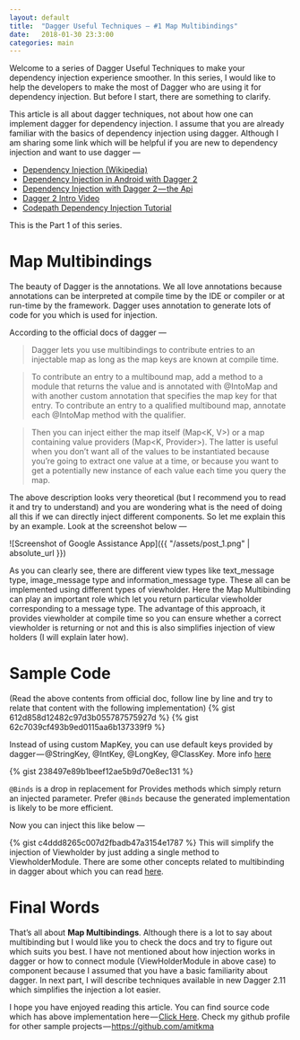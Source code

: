 ```yaml
---
layout: default
title:  "Dagger Useful Techniques — #1 Map Multibindings"
date:   2018-01-30 23:3:00
categories: main
---
```


Welcome to a series of Dagger Useful Techniques to make your dependency injection experience smoother. In this series, I would like to help the developers to make the most of Dagger who are using it for dependency injection. But before I start, there are something to clarify.

This article is all about dagger techniques, not about how one can implement dagger for dependency injection. I assume that you are already familiar with the basics of dependency injection using dagger. Although I am sharing some link which will be helpful if you are new to dependency injection and want to use dagger —

- [Dependency Injection (Wikipedia)](https://en.wikipedia.org/wiki/Dependency_injection)
- [Dependency Injection in Android with Dagger 2](https://www.raywenderlich.com/146804/dependency-injection-dagger-2)
- [Dependency Injection with Dagger 2 — the Api](http://frogermcs.github.io/dependency-injection-with-dagger-2-the-api/)
- [Dagger 2 Intro Video](https://www.youtube.com/watch?v=IKD2-MAkXyQ)
- [Codepath Dependency Injection Tutorial](https://guides.codepath.com/android/Dependency-Injection-with-Dagger-2)

This is the Part 1 of this series.

# Map Multibindings
The beauty of Dagger is the annotations. We all love annotations because annotations can be interpreted at compile time by the IDE or compiler or at run-time by the framework. Dagger uses annotation to generate lots of code for you which is used for injection.

According to the official docs of dagger —

> Dagger lets you use multibindings to contribute entries to an injectable map as long as the map keys are known at compile time.
 
> To contribute an entry to a multibound map, add a method to a module that returns the value and is annotated with @IntoMap and with another custom annotation that specifies the map key for that entry. To contribute an entry to a qualified multibound map, annotate each @IntoMap method with the qualifier.

> Then you can inject either the map itself (Map<K, V>) or a map containing value providers (Map<K, Provider<V>>). The latter is useful when you don’t want all of the values to be instantiated because you’re going to extract one value at a time, or because you want to get a potentially new instance of each value each time you query the map.

The above description looks very theoretical (but I recommend you to read it and try to understand) and you are wondering what is the need of doing all this if we can directly inject different components. So let me explain this by an example. Look at the screenshot below —

![Screenshot of Google Assistance App]({{ "/assets/post_1.png" | absolute_url }})

As you can clearly see, there are different view types like text_message type, image_message type and information_message type. These all can be implemented using different types of viewholder. Here the Map Multibinding can play an important role which let you return particular viewholder corresponding to a message type. The advantage of this approach, it provides viewholder at compile time so you can ensure whether a correct viewholder is returning or not and this is also simplifies injection of view holders (I will explain later how).

# Sample Code
(Read the above contents from official doc, follow line by line and try to relate that content with the following implementation)
{% gist 612d858d12482c97d3b055787575927d %}
{% gist 62c7039cf493b9ed0115aa6b137339f9 %}

Instead of using custom MapKey, you can use default keys provided by dagger — @StringKey, @IntKey, @LongKey, @ClassKey. More info [here](https://google.github.io/dagger/api/latest/dagger/multibindings/package-summary.html)

{% gist 238497e89b1beef12ae5b9d70e8ec131 %}

`@Binds` is a drop in replacement for Provides methods which simply return an injected parameter. Prefer `@Binds` because the generated implementation is likely to be more efficient.

Now you can inject this like below —

{% gist c4ddd8265c007d2fbadb47a3154e1787 %}
This will simplify the injection of Viewholder by just adding a single method to ViewholderModule. There are some other concepts related to multibinding in dagger about which you can read [here](https://google.github.io/dagger/multibindings).

# Final Words

That’s all about **Map Multibindings**. Although there is a lot to say about multibinding but I would like you to check the docs and try to figure out which suits you best. I have not mentioned about how injection works in dagger or how to connect module (ViewHolderModule in above case) to component because I assumed that you have a basic familiarity about dagger. In next part, I will describe techniques available in new Dagger 2.11 which simplifies the injection a lot easier.

I hope you have enjoyed reading this article. You can find source code which has above implementation here — [Click Here](https://github.com/amitkma/android-architecture-boilerplate/tree/master/mobile-app/src/main/java/com/github/amitkma/boilerplate/app). Check my github profile for other sample projects — https://github.com/amitkma